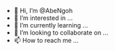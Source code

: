 - 👋 Hi, I’m @AbeNgoh
- 👀 I’m interested in ...
- 🌱 I’m currently learning ...
- 💞️ I’m looking to collaborate on ...
- 📫 How to reach me ...

<!---
AbeNgoh/AbeNgoh is a ✨ special ✨ repository because its `README.md` (this file) appears on your GitHub profile.
You can click the Preview link to take a look at your changes.
--->
